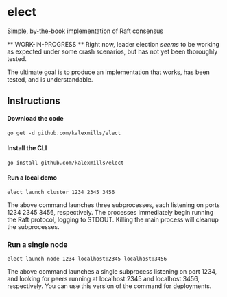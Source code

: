 # elect
Simple, [by-the-book](https://raft.github.io/raft.pdf) implementation of Raft consensus

** WORK-IN-PROGRESS **
Right now, leader election *seems* to be working as expected under some crash scenarios, but has not yet been thoroughly tested.

The ultimate goal is to produce an implementation that works, has been tested, and is understandable.

## Instructions

#### Download the code
```
go get -d github.com/kalexmills/elect
```

#### Install the CLI
```
go install github.com/kalexmills/elect
```

#### Run a local demo
```
elect launch cluster 1234 2345 3456
```

The above command launches three subprocesses, each listening on ports 1234 2345 3456, respectively. The processes immediately begin running the Raft protocol, logging to STDOUT. Killing the main process will cleanup the subprocesses.

### Run a single node
```
elect launch node 1234 localhost:2345 localhost:3456
```

The above command launches a single subprocess listening on port 1234, and looking for peers running at localhost:2345 and localhost:3456, respectively. You can use this version of the command for deployments.
